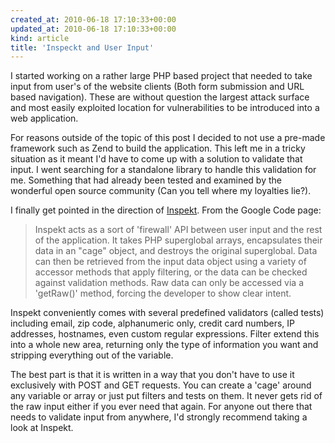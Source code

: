 ```yaml
---
created_at: 2010-06-18 17:10:33+00:00
updated_at: 2010-06-18 17:10:33+00:00
kind: article
title: 'Inspeckt and User Input'
---
```


I started working on a rather large PHP based project that needed to take input
from user's of the website clients (Both form submission and URL based
navigation). These are without question the largest attack surface and most
easily exploited location for vulnerabilities to be introduced into a web
application.

For reasons outside of the topic of this post I decided to not use a pre-made
framework such as Zend to build the application. This left me in a tricky
situation as it meant I'd have to come up with a solution to validate that
input. I went searching for a standalone library to handle this validation for
me. Something that had already been tested and examined by the wonderful open
source community (Can you tell where my loyalties lie?).

I finally get pointed in the direction of [Inspekt][1]. From the Google Code
page:

> Inspekt acts as a sort of 'firewall' API between user input and the rest  of
> the application.  It takes PHP superglobal arrays, encapsulates  their data
> in an "cage" object, and destroys the original superglobal.   Data can then
> be retrieved from the input data object using a variety of  accessor methods
> that apply filtering, or the data can be checked  against validation methods.
> Raw data can only be accessed via a  'getRaw()' method, forcing the developer
> to show clear intent.

Inspekt conveniently comes with several predefined validators (called tests)
including email, zip code, alphanumeric only, credit card numbers, IP
addresses, hostnames, even custom regular expressions. Filter extend this into
a whole new area, returning only the type of information you want and stripping
everything out of the variable.

The best part is that it is written in a way that you don't have to use it
exclusively with POST and GET requests. You can create a 'cage' around any
variable or array or just put filters and tests on them. It never gets rid of
the raw input either if you ever need that again. For anyone out there that
needs to validate input from anywhere, I'd strongly recommend taking a look at
Inspekt.

[1]: http://code.google.com/p/inspekt/
